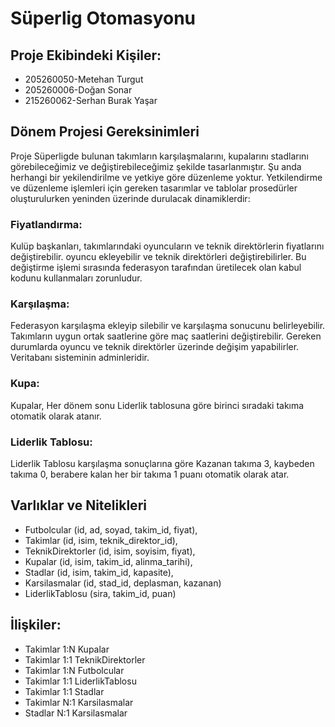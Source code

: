 # Süperlig Otomasyonu

## Proje Ekibindeki Kişiler:
- 205260050-Metehan Turgut  
- 205260006-Doğan Sonar
- 215260062-Serhan Burak Yaşar     

## Dönem Projesi Gereksinimleri

Proje Süperligde bulunan takımların karşılaşmalarını, kupalarını stadlarını görebileceğimiz ve değiştirebileceğimiz şekilde tasarlanmıştır. Şu anda herhangi bir yekilendirilme ve yetkiye göre düzenleme yoktur. Yetkilendirme ve düzenleme işlemleri için gereken tasarımlar ve tablolar prosedürler oluşturulurken yeninden üzerinde durulacak dinamiklerdir:

### Fiyatlandırma:
Kulüp başkanları, takımlarındaki oyuncuların ve teknik direktörlerin fiyatlarını değiştirebilir. oyuncu ekleyebilir ve teknik direktörleri değiştirebilirler. Bu değiştirme işlemi sırasında federasyon tarafından üretilecek olan kabul kodunu kullanmaları zorunludur.

### Karşılaşma:
Federasyon karşılaşma ekleyip silebilir ve karşılaşma sonucunu belirleyebilir. Takımların uygun ortak saatlerine göre maç saatlerini değiştirebilir. Gereken durumlarda oyuncu ve teknik direktörler üzerinde değişim yapabilirler. Veritabanı sisteminin adminleridir.

### Kupa:
Kupalar, Her dönem sonu Liderlik tablosuna göre birinci sıradaki takıma otomatik olarak atanır.

### Liderlik Tablosu:
Liderlik Tablosu karşılaşma sonuçlarına göre Kazanan takıma 3, kaybeden takıma 0, berabere kalan her bir takıma 1 puanı otomatik olarak atar.

## Varlıklar ve Nitelikleri
- Futbolcular (id, ad, soyad, takim_id, fiyat),
- Takimlar (id, isim, teknik_direktor_id),
- TeknikDirektorler (id, isim, soyisim, fiyat),
- Kupalar (id, isim, takim_id, alinma_tarihi),
- Stadlar (id, isim, takim_id, kapasite),
- Karsilasmalar (id, stad_id, deplasman, kazanan)
- LiderlikTablosu (sira, takim_id, puan)

## İlişkiler:
- Takimlar 1:N Kupalar
- Takimlar 1:1 TeknikDirektorler
- Takimlar 1:N Futbolcular
- Takimlar 1:1 LiderlikTablosu 
- Takimlar 1:1 Stadlar
- Takimlar N:1 Karsilasmalar 
- Stadlar N:1 Karsilasmalar

  
